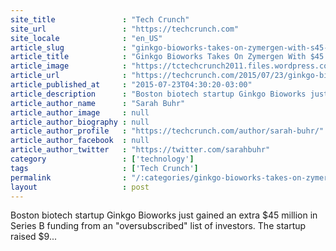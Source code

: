 ```yaml
---
site_title               : "Tech Crunch"
site_url                 : "https://techcrunch.com"
site_locale              : "en_US"
article_slug             : "ginkgo-bioworks-takes-on-zymergen-with-s45-million-in-series-b-funding"
article_title            : "Ginkgo Bioworks Takes On Zymergen With $45 Million In Series B Funding"
article_image            : "https://tctechcrunch2011.files.wordpress.com/2015/07/screen-shot-2015-07-22-at-5-12-23-pm.png?w=764&h=400&crop=1"
article_url              : "https://techcrunch.com/2015/07/23/ginkgo-bioworks-takes-on-zymergen-with-45-million-in-series-b-funding/"
article_published_at     : "2015-07-23T04:30:20-03:00"
article_description      : "Boston biotech startup Ginkgo Bioworks just gained an extra $45 million in Series B funding from an 'oversubscribed' list of investors. The startup raised $9..."
article_author_name      : "Sarah Buhr"
article_author_image     : null
article_author_biography : null
article_author_profile   : "https://techcrunch.com/author/sarah-buhr/"
article_author_facebook  : null
article_author_twitter   : "https://twitter.com/sarahbuhr"
category                 : ['technology']
tags                     : ['Tech Crunch']
permalink                : "/:categories/ginkgo-bioworks-takes-on-zymergen-with-s45-million-in-series-b-funding/"
layout                   : post
---
```


Boston biotech startup Ginkgo Bioworks just gained an extra $45 million in Series B funding from an "oversubscribed" list of investors. The startup raised $9...
